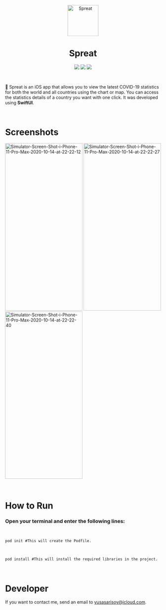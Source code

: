 <div align="center">
  <img width="100" height="100" alt="Spreat" src="https://i.ibb.co/GxkJqLJ/virus.png">
  </br>
  <h1><b>Spreat</b></h1>
</div>

<div align="center">

![](https://img.shields.io/badge/OS-iOS-informational?style=flat&logo=iOS&logoColor=white&color=2bbc8a) ![](https://img.shields.io/badge/Editor-Xcode-informational?style=flat&logo=Xcode&logoColor=white&color=2bbc8a) ![](https://img.shields.io/badge/Code-Swift-informational?style=flat&logo=Swift&logoColor=white&color=2bbc8a)

</div>

</br>

🦠 Spreat is an iOS app that allows you to view the latest COVID-19 statistics for both the world and all countries using the chart or map. You can access the statistics details of a country you want with one click. It was developed using **SwiftUI**.

</br>

# Screenshots

<a href="https://ibb.co/D7t9Wsy"><img src="https://i.ibb.co/nDb7mZv/Simulator-Screen-Shot-i-Phone-11-Pro-Max-2020-10-14-at-22-22-12.png" alt="Simulator-Screen-Shot-i-Phone-11-Pro-Max-2020-10-14-at-22-22-12" border="0" width="250" height="541"></a>
<a href="https://ibb.co/7jzf7kL"><img src="https://i.ibb.co/0mX7Psv/Simulator-Screen-Shot-i-Phone-11-Pro-Max-2020-10-14-at-22-22-27.png" alt="Simulator-Screen-Shot-i-Phone-11-Pro-Max-2020-10-14-at-22-22-27" border="0" width="250" height="541"></a>
<a href="https://ibb.co/vXNsLk4"><img src="https://i.ibb.co/HhcNGqT/Simulator-Screen-Shot-i-Phone-11-Pro-Max-2020-10-14-at-22-22-40.png" alt="Simulator-Screen-Shot-i-Phone-11-Pro-Max-2020-10-14-at-22-22-40" border="0" width="250" height="541"></a>

</br>

# How to Run

### Open your terminal and enter the following lines:

</br>

``pod init #This will create the Podfile.``

</br>

``pod install #This will install the required libraries in the project.``

</br>

# <b>Developer</b>

If you want to contact me, send an email to yusasarisoy@icloud.com.
